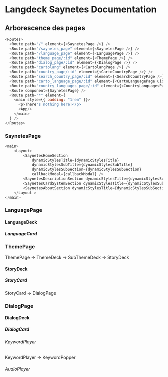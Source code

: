 # Langdeck Saynetes Documentation
## Arborescence des pages
```javascript
<Routes>
  <Route path="/" element={<SaynetesPage />} />
  <Route path="/saynetes_page" element={<SaynetesPage />} />
  <Route path="/language_page" element={<LanguagePage />} />
  <Route path="theme_page/:id" element={<ThemePage />} />
  <Route path="dialog_page/:id" element={<DialogPage />} />
  <Route path="cartolang" element={<CartolangPage />} />
  <Route path="country_page/:id" element={<CartoCountryPage />} />
  <Route path="search_country_page/:id" element={<SearchCountryPage />} />
  <Route path="carto_language_page/:id" element={<CartoLanguagePage uid={<ComponentGetID />} />} />
  <Route path="country_languages_page/:id" element={<CountryLanguagesPage />} />
  <Route component={SaynetesPage} />
  <Route path="*" element={
    <main style={{ padding: "1rem" }}>
      <p>There's nothing here!</p>
      <App/>
    </main>
  } />
</Routes>
```

### SaynetesPage

```javascript
<main>
    <Layout>
        <SaynetesHomeSection
            dynamicStylesTitle={dynamicStylesTitle}
            dynamicStylesSubTitle={dynamicStylesSubTitle}
            dynamicStylesSubSection={dynamicStylesSubSection}
            callbackModal={callbackModal} />
        <SaynetesDescriptionSection dynamicStylesTitle={dynamicStylesSubTitle}/>
        <SaynetesCardSystemSection dynamicStylesTitle={dynamicStylesSubSection}/>
        <SaynetesAboutSection dynamicStylesTitle={dynamicStylesSubSection}/>
    </Layout >
</main>
```

### LanguagePage
#### LanguageDeck
##### LanguageCard
### ThemePage
ThemePage -> ThemeDeck -> SubThemeDeck -> StoryDeck
#### StoryDeck
##### StoryCard
StoryCard -> DialogPage
### DialogPage
#### DialogDeck
##### DialogCard
###### KeywordPlayer
KeywordPlayer -> KeywordPopper
###### AudioPlayer





